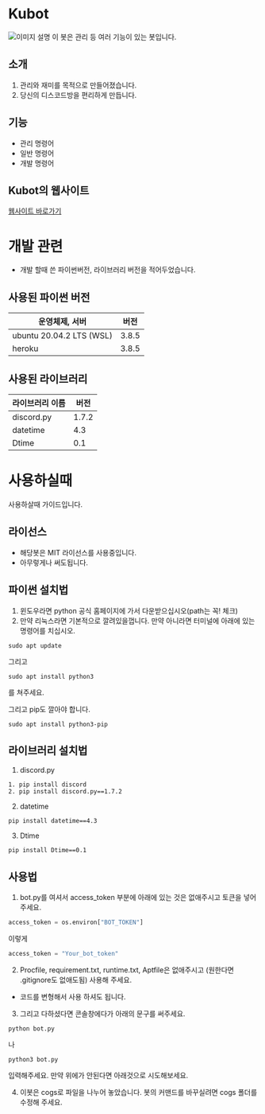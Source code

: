 <!--
MIT License

Copyright (c) 2021 siwoo131

Permission is hereby granted, free of charge, to any person obtaining a copy
of this software and associated documentation files (the "Software"), to deal
in the Software without restriction, including without limitation the rights
to use, copy, modify, merge, publish, distribute, sublicense, and/or sell
copies of the Software, and to permit persons to whom the Software is
furnished to do so, subject to the following conditions:

The above copyright notice and this permission notice shall be included in all
copies or substantial portions of the Software.

THE SOFTWARE IS PROVIDED "AS IS", WITHOUT WARRANTY OF ANY KIND, EXPRESS OR
IMPLIED, INCLUDING BUT NOT LIMITED TO THE WARRANTIES OF MERCHANTABILITY,
FITNESS FOR A PARTICULAR PURPOSE AND NONINFRINGEMENT. IN NO EVENT SHALL THE
AUTHORS OR COPYRIGHT HOLDERS BE LIABLE FOR ANY CLAIM, DAMAGES OR OTHER
LIABILITY, WHETHER IN AN ACTION OF CONTRACT, TORT OR OTHERWISE, ARISING FROM,
OUT OF OR IN CONNECTION WITH THE SOFTWARE OR THE USE OR OTHER DEALINGS IN THE
SOFTWARE.
-->

# Kubot
![이미지 설명](https://cdn.discordapp.com/attachments/713612619591712851/856842495006736414/discord.png)
이 봇은 관리 등 여러 기능이 있는 봇입니다.

## 소개
1. 관리와 재미를 목적으로 만들어졌습니다.
2. 당신의 디스코드방을 편리하게 만듭니다.

## 기능
+ 관리 명령어
+ 일반 명령어
+ 개발 명령어

## Kubot의 웹사이트
[웹사이트 바로가기](https://kubot.netlify.app/)

# 개발 관련
+ 개발 할때 쓴 파이썬버전, 라이브러리 버전을 적어두었습니다.

## 사용된 파이썬 버전
|운영체제, 서버|버전|
|--|--|
|ubuntu 20.04.2 LTS (WSL)|3.8.5|
|heroku|3.8.5|

## 사용된 라이브러리
|라이브러리 이름|버전|
|--|--|
|discord.py|1.7.2|
|datetime|4.3|
|Dtime|0.1|


# 사용하실때
사용하살때 가이드입니다.

## 라이선스
- 해당봇은 MIT 라이선스를 사용중입니다.
- 아무렇게나 써도됩니다.

## 파이썬 설치법
1. 윈도우라면 python 공식 홈페이지에 가서 다운받으십시오(path는 꼭! 체크)
2. 만약 리눅스라면 기본적으로 깔려있을껍니다. 만약 아니라면 터미널에 아래에 있는 명령어를 치십시오.
```
sudo apt update
```
그리고
```
sudo apt install python3
```
를 쳐주세요.

그리고 pip도 깔아야 합니다.
```
sudo apt install python3-pip
```

## 라이브러리 설치법
1. discord.py
```
1. pip install discord
2. pip install discord.py==1.7.2
```

2. datetime

```
pip install datetime==4.3
```

3. Dtime
```
pip install Dtime==0.1
```

## 사용법
1. bot.py를 여셔서 access_token 부분에 아래에 있는 것은 없애주시고 토큰을 넣어주세요.
```python
access_token = os.environ["BOT_TOKEN"]
```
이렇게
```python
access_token = "Your_bot_token"
```

2. Procfile, requirement.txt, runtime.txt, Aptfile은 없애주시고 (원한다면 .gitignore도 없애도됨) 사용해 주세요.

+ 코드를 변형해서 사용 하셔도 됩니다.

3. 그리고 다하셨다면 콘솔창에다가 아래의 문구를 써주세요.
```
python bot.py
```
나
```
python3 bot.py
```
입력해주세요. 만약 위에가 안된다면 아래것으로 시도해보세요.

4. 이봇은 cogs로 파일을 나누어 놓았습니다. 봇의 커맨드를 바꾸실려면 cogs 폴더를 수정해 주세요.
